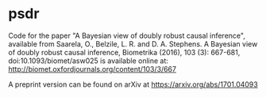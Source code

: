 # psdr
Code for the paper "A Bayesian view of doubly robust causal inference", available from 
Saarela, O., Belzile, L. R. and D. A. Stephens. A Bayesian view of doubly robust causal inference,
Biometrika (2016), 103 (3): 667-681, doi:10.1093/biomet/asw025
is available online at: http://biomet.oxfordjournals.org/content/103/3/667

A preprint version can be found on arXiv at https://arxiv.org/abs/1701.04093
